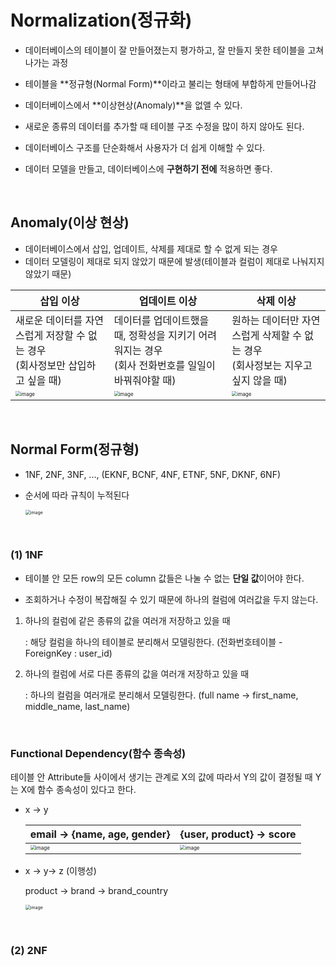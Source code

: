 # Normalization(정규화)

- 데이터베이스의 테이블이 잘 만들어졌는지 평가하고, 잘 만들지 못한 테이블을 고쳐나가는 과정
- 테이블을 **정규형(Normal Form)**이라고 불리는 형태에 부합하게 만들어나감

- 데이터베이스에서 **이상현상(Anomaly)**을 없앨 수 있다.
- 새로운 종류의 데이터를 추가할 때 테이블 구조 수정을 많이 하지 않아도 된다.
- 데이터베이스 구조를 단순화해서 사용자가 더 쉽게 이해할 수 있다.
- 데이터 모델을 만들고, 데이터베이스에 **구현하기 전에** 적용하면 좋다.

<br/>

## Anomaly(이상 현상)

- 데이터베이스에서 삽입, 업데이트, 삭제를 제대로 할 수 없게 되는 경우
- 데이터 모델링이 제대로 되지 않았기 때문에 발생(테이블과 컬럼이 제대로 나눠지지 않았기 때문)

| 삽입 이상                                                    | 업데이트 이상                                                | 삭제 이상                                                    |
| ------------------------------------------------------------ | ------------------------------------------------------------ | ------------------------------------------------------------ |
| 새로운 데이터를 자연스럽게 저장할 수 없는 경우<br />(회사정보만 삽입하고 싶을 때) | 데이터를 업데이트했을 때, 정확성을 지키기 어려워지는 경우<br />(회사 전화번호를 일일이 바꿔줘야할 때) | 원하는 데이터만 자연스럽게 삭제할 수 없는 경우<br />(회사정보는 지우고 싶지 않을 때) |
| <img src="https://user-images.githubusercontent.com/64063767/116424748-bde14400-a87c-11eb-9841-68dc7a7cbbbe.png" alt="image" style="zoom:50%;" /> | <img src="https://user-images.githubusercontent.com/64063767/116425036-f719b400-a87c-11eb-82a5-7654171c7793.png" alt="image" style="zoom:50%;" /> | <img src="https://user-images.githubusercontent.com/64063767/116425384-3811c880-a87d-11eb-98c8-2c12deb6b7bb.png" alt="image" style="zoom:50%;" /> |

<br/>

## Normal Form(정규형)

- 1NF, 2NF, 3NF, ..., (EKNF, BCNF, 4NF, ETNF, 5NF, DKNF, 6NF)

- 순서에 따라 규칙이 누적된다

  <img src="https://user-images.githubusercontent.com/64063767/116708810-0890c680-aa0b-11eb-9b23-22c770f0c675.png" alt="image" style="zoom: 50%;" />

<br/>

### (1) 1NF

- 테이블 안 모든 row의 모든 column 값들은 나눌 수 없는 **단일 값**이어야 한다.

- 조회하거나 수정이 복잡해질 수 있기 때문에 하나의 컬럼에 여러값을 두지 않는다.

1. 하나의 컬럼에 같은 종류의 값을 여러개 저장하고 있을 때

   : 해당 컬럼을 하나의 테이블로 분리해서 모델링한다. (전화번호테이블 - ForeignKey : user_id)

2. 하나의 컬럼에 서로 다른 종류의 값을 여러개 저장하고 있을 때

   : 하나의 컬럼을 여러개로 분리해서 모델링한다. (full name -> first_name, middle_name, last_name)

<br/>

### Functional Dependency(함수 종속성)

테이블 안 Attribute들 사이에서 생기는 관계로 X의 값에 따라서 Y의 값이 결정될 때 Y는 X에 함수 종속성이 있다고 한다.

- x -> y

  | email -> {name, age, gender}                                 | {user, product} -> score                                     |
  | ------------------------------------------------------------ | ------------------------------------------------------------ |
  | <img src="https://user-images.githubusercontent.com/64063767/116711734-1b58ca80-aa0e-11eb-9705-404a4b6c1554.png" alt="image" style="zoom:50%;" /> | <img src="https://user-images.githubusercontent.com/64063767/116712119-7d193480-aa0e-11eb-8eb7-36ca6e16f2b5.png" alt="image" style="zoom:50%;" /> |

- x -> y-> z (이행성)

  product -> brand -> brand_country

  <img src="https://user-images.githubusercontent.com/64063767/116712940-4e4f8e00-aa0f-11eb-9dae-cd16d8250e8e.png" alt="image" style="zoom:50%;" />

<br/>

### (2) 2NF